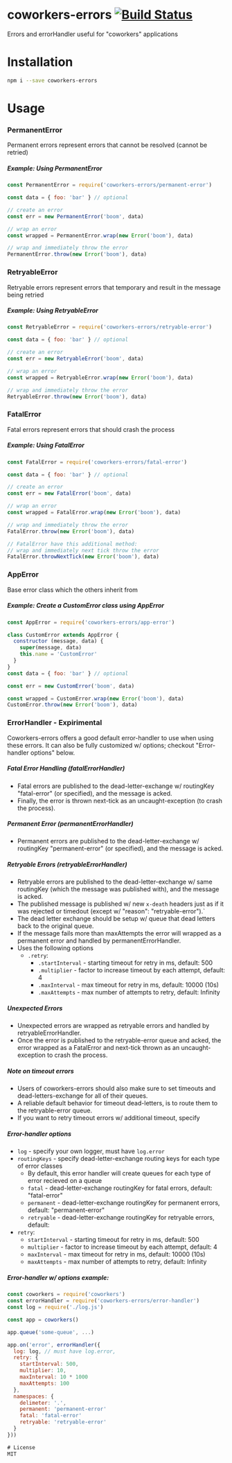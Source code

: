 # coworkers-errors [![Build Status](https://travis-ci.org/tjmehta/coworkers-errors.svg?branch=master)](https://travis-ci.org/tjmehta/coworkers-errors)
Errors and errorHandler useful for "coworkers" applications

# Installation
```bash
npm i --save coworkers-errors
```

# Usage

### PermanentError
Permanent errors represent errors that cannot be resolved (cannot be retried)

##### Example: Using PermanentError
```js
const PermanentError = require('coworkers-errors/permanent-error')

const data = { foo: 'bar' } // optional

// create an error
const err = new PermanentError('boom', data)

// wrap an error
const wrapped = PermanentError.wrap(new Error('boom'), data)

// wrap and immediately throw the error
PermanentError.throw(new Error('boom'), data)
```

### RetryableError
Retryable errors represent errors that temporary and result in the message being retried

##### Example: Using RetryableError
```js
const RetryableError = require('coworkers-errors/retryable-error')

const data = { foo: 'bar' } // optional

// create an error
const err = new RetryableError('boom', data)

// wrap an error
const wrapped = RetryableError.wrap(new Error('boom'), data)

// wrap and immediately throw the error
RetryableError.throw(new Error('boom'), data)
```

### FatalError
Fatal errors represent errors that should crash the process

##### Example: Using FatalError
```js
const FatalError = require('coworkers-errors/fatal-error')

const data = { foo: 'bar' } // optional

// create an error
const err = new FatalError('boom', data)

// wrap an error
const wrapped = FatalError.wrap(new Error('boom'), data)

// wrap and immediately throw the error
FatalError.throw(new Error('boom'), data)

// FatalError have this additional method:
// wrap and immediately next tick throw the error
FatalError.throwNextTick(new Error('boom'), data)
```

### AppError
Base error class which the others inherit from

##### Example: Create a CustomError class using AppError
```js
const AppError = require('coworkers-errors/app-error')

class CustomError extends AppError {
  constructor (message, data) {
    super(message, data)
    this.name = 'CustomError'
  }
}
const data = { foo: 'bar' } // optional

const err = new CustomError('boom', data)

const wrapped = CustomError.wrap(new Error('boom'), data)
CustomError.throw(new Error('boom'), data)
```

### ErrorHandler - Expirimental
Coworkers-errors offers a good default error-handler to use when using these errors.
It can also be fully customized w/ options; checkout "Error-handler options" below.

##### Fatal Error Handling (fatalErrorHandler)
* Fatal errors are published to the dead-letter-exchange w/ routingKey "fatal-error" (or specified), and the message is acked.
* Finally, the error is thrown next-tick as an uncaught-exception (to crash the process).

##### Permanent Error (permanentErrorHandler)
* Permanent errors are published to the dead-letter-exchange w/ routingKey "permanent-error" (or specified), and the message is acked.

##### Retryable Errors (retryableErrorHandler)
* Retryable errors are published to the dead-letter-exchange w/ same routingKey (which the message was published with), and the message is acked.
* The published message is published w/ new `x-death` headers just as if it was rejected or timedout (except w/ "reason": "retryable-error").`
* The dead letter exchange should be setup w/ queue that dead letters back to the original queue.
* If the message fails more than maxAttempts the error will wrapped as a permanent error and handled by permanentErrorHandler.
* Uses the following options
  * `.retry`:
    * `.startInterval` - starting timeout for retry in ms, default: 500
    * `.multiplier` - factor to increase timeout by each attempt, default: 4
    * `.maxInterval` - max timeout for retry in ms, default: 10000 (10s)
    * `.maxAttempts` - max number of attempts to retry, default: Infinity

##### Unexpected Errors
* Unexpected errors are wrapped as retryable errors and handled by retryableErrorHandler.
* Once the error is published to the retryable-error queue and acked, the error wrapped as a FatalError and next-tick thrown as an uncaught-exception to crash the process.

##### Note on timeout errors
* Users of coworkers-errors should also make sure to set timeouts and dead-letters-exchange for all of their queues.
* A reliable default behavior for timeout dead-letters, is to route them to the retryable-error queue.
* If you want to retry timeout errors w/ additional timeout, specify

##### Error-handler options
  * `log` - specify your own logger, must have `log.error`
  * `routingKeys` - specify dead-letter-exchange routing keys for each type of error classes
    * By default, this error handler will create queues for each type of error recieved on a queue
    * `fatal` - dead-letter-exchange routingKey for fatal errors, default: "fatal-error"
    * `permanent` - dead-letter-exchange routingKey for permanent errors, default: "permanent-error"
    * `retryable` - dead-letter-exchange routingKey for retryable errors, default: <same-as-message>
  * `retry`:
    * `startInterval` - starting timeout for retry in ms, default: 500
    * `multiplier` - factor to increase timeout by each attempt, default: 4
    * `maxInterval` - max timeout for retry in ms, default: 10000 (10s)
    * `maxAttempts` - max number of attempts to retry, default: Infinity

##### Error-handler w/ options example:
```js
const coworkers = require('coworkers')
const errorHandler = require('coworkers-errors/error-handler')
const log = require('./log.js')

const app = coworkers()

app.queue('some-queue', ...)

app.on('error', errorHandler({
  log: log, // must have log.error,
  retry: {
    startInterval: 500,
    multiplier: 10,
    maxInterval: 10 * 1000
    maxAttempts: 100
  },
  namespaces: {
    delimeter: '.',
    permanent: 'permanent-error'
    fatal: 'fatal-error'
    retryable: 'retryable-error'
  }
}))

# License
MIT
